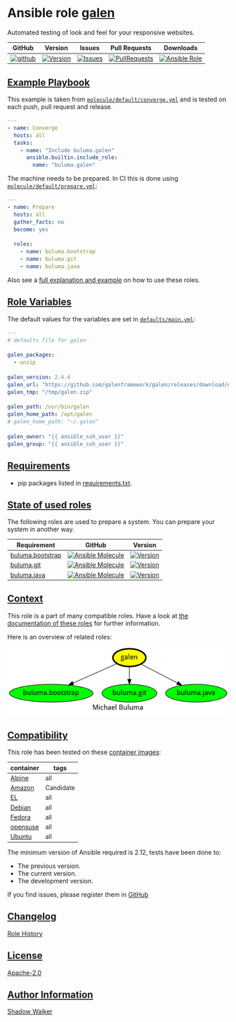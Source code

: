 # Ansible role [galen](https://galaxy.ansible.com/ui/standalone/roles/buluma/galen/documentation)

Automated testing of look and feel for your responsive websites.

|GitHub|Version|Issues|Pull Requests|Downloads|
|------|-------|------|-------------|---------|
|[![github](https://github.com/buluma/ansible-role-galen/actions/workflows/molecule.yml/badge.svg)](https://github.com/buluma/ansible-role-galen/actions/workflows/molecule.yml)|[![Version](https://img.shields.io/github/release/buluma/ansible-role-galen.svg)](https://github.com/buluma/ansible-role-galen/releases/)|[![Issues](https://img.shields.io/github/issues/buluma/ansible-role-galen.svg)](https://github.com/buluma/ansible-role-galen/issues/)|[![PullRequests](https://img.shields.io/github/issues-pr-closed-raw/buluma/ansible-role-galen.svg)](https://github.com/buluma/ansible-role-galen/pulls/)|[![Ansible Role](https://img.shields.io/ansible/role/d/buluma/galen)](https://galaxy.ansible.com/ui/standalone/roles/buluma/galen/documentation)|

## [Example Playbook](#example-playbook)

This example is taken from [`molecule/default/converge.yml`](https://github.com/buluma/ansible-role-galen/blob/master/molecule/default/converge.yml) and is tested on each push, pull request and release.

```yaml
---
- name: Converge
  hosts: all
  tasks:
    - name: "Include buluma.galen"
      ansible.builtin.include_role:
        name: "buluma.galen"
```

The machine needs to be prepared. In CI this is done using [`molecule/default/prepare.yml`](https://github.com/buluma/ansible-role-galen/blob/master/molecule/default/prepare.yml):

```yaml
---
- name: Prepare
  hosts: all
  gather_facts: no
  become: yes

  roles:
    - name: buluma.bootstrap
    - name: buluma.git
    - name: buluma.java
```

Also see a [full explanation and example](https://buluma.github.io/how-to-use-these-roles.html) on how to use these roles.

## [Role Variables](#role-variables)

The default values for the variables are set in [`defaults/main.yml`](https://github.com/buluma/ansible-role-galen/blob/master/defaults/main.yml):

```yaml
---
# defaults file for galen

galen_packages:
  - unzip

galen_version: 2.4.4
galen_url: "https://github.com/galenframework/galen/releases/download/galen-{{ galen_version }}/galen-bin-{{ galen_version }}.zip"
galen_tmp: "/tmp/galen.zip"

galen_path: /usr/bin/galen
galen_home_path: /opt/galen
# galen_home_path: "~/.galen"

galen_owner: "{{ ansible_ssh_user }}"
galen_group: "{{ ansible_ssh_user }}"
```

## [Requirements](#requirements)

- pip packages listed in [requirements.txt](https://github.com/buluma/ansible-role-galen/blob/master/requirements.txt).

## [State of used roles](#state-of-used-roles)

The following roles are used to prepare a system. You can prepare your system in another way.

| Requirement | GitHub | Version |
|-------------|--------|--------|
|[buluma.bootstrap](https://galaxy.ansible.com/buluma/bootstrap)|[![Ansible Molecule](https://github.com/buluma/ansible-role-bootstrap/actions/workflows/molecule.yml/badge.svg)](https://github.com/buluma/ansible-role-bootstrap/actions/workflows/molecule.yml)|[![Version](https://img.shields.io/github/release/buluma/ansible-role-bootstrap.svg)](https://github.com/shadowwalker/ansible-role-bootstrap)|
|[buluma.git](https://galaxy.ansible.com/buluma/git)|[![Ansible Molecule](https://github.com/buluma/ansible-role-git/actions/workflows/molecule.yml/badge.svg)](https://github.com/buluma/ansible-role-git/actions/workflows/molecule.yml)|[![Version](https://img.shields.io/github/release/buluma/ansible-role-git.svg)](https://github.com/shadowwalker/ansible-role-git)|
|[buluma.java](https://galaxy.ansible.com/buluma/java)|[![Ansible Molecule](https://github.com/buluma/ansible-role-java/actions/workflows/molecule.yml/badge.svg)](https://github.com/buluma/ansible-role-java/actions/workflows/molecule.yml)|[![Version](https://img.shields.io/github/release/buluma/ansible-role-java.svg)](https://github.com/shadowwalker/ansible-role-java)|

## [Context](#context)

This role is a part of many compatible roles. Have a look at [the documentation of these roles](https://buluma.github.io/) for further information.

Here is an overview of related roles:

![dependencies](https://raw.githubusercontent.com/buluma/ansible-role-galen/png/requirements.png "Dependencies")

## [Compatibility](#compatibility)

This role has been tested on these [container images](https://hub.docker.com/u/buluma):

|container|tags|
|---------|----|
|[Alpine](https://hub.docker.com/r/buluma/alpine)|all|
|[Amazon](https://hub.docker.com/r/buluma/amazonlinux)|Candidate|
|[EL](https://hub.docker.com/r/buluma/enterpriselinux)|all|
|[Debian](https://hub.docker.com/r/buluma/debian)|all|
|[Fedora](https://hub.docker.com/r/buluma/fedora)|all|
|[opensuse](https://hub.docker.com/r/buluma/opensuse)|all|
|[Ubuntu](https://hub.docker.com/r/buluma/ubuntu)|all|

The minimum version of Ansible required is 2.12, tests have been done to:

- The previous version.
- The current version.
- The development version.

If you find issues, please register them in [GitHub](https://github.com/buluma/ansible-role-galen/issues)

## [Changelog](#changelog)

[Role History](https://github.com/buluma/ansible-role-galen/blob/master/CHANGELOG.md)

## [License](#license)

[Apache-2.0](https://github.com/buluma/ansible-role-galen/blob/master/LICENSE)

## [Author Information](#author-information)

[Shadow Walker](https://buluma.github.io/)

